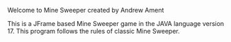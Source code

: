 Welcome to Mine Sweeper created by Andrew Ament

This is a JFrame based Mine Sweeper game in the JAVA language version 17. This program follows the rules of classic Mine Sweeper.
